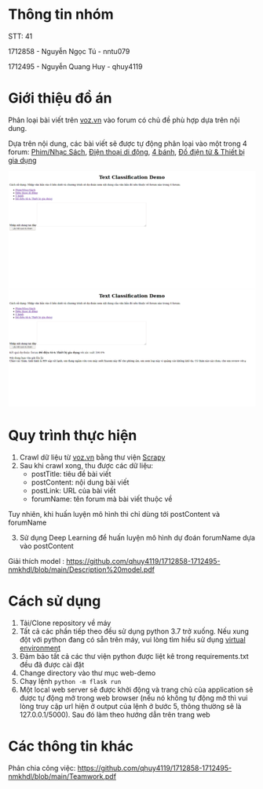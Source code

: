 # Thông tin nhóm
STT: 41

1712858 - Nguyễn Ngọc Tú - nntu079

1712495 - Nguyễn Quang Huy - qhuy4119

# Giới thiệu đồ án

Phân loại bài viết trên [voz.vn](voz.vn) vào forum có chủ đề phù hợp dựa trên nội dung.

Dựa trên nội dung, các bài viết sẽ được tự động phân loại vào một trong 4 forum: [Phim/Nhạc Sách](https://voz.vn/f/phim-nhac-sach.65/), [Điện thoại di động](https://voz.vn/f/dien-thoai-di-dong.76/), [4 bánh](https://voz.vn/f/4-banh.38/), [Đồ điện tử & Thiết bị gia dụng](https://voz.vn/f/do-dien-tu-thiet-bi-gia-dung.10/)

![Trang chủ](https://github.com/qhuy4119/1712858-1712495-nmkhdl/blob/main/images/index%20page.png)
![Trang kết quả](https://github.com/qhuy4119/1712858-1712495-nmkhdl/blob/main/images/result%20page.png)

# Quy trình thực hiện
1. Crawl dữ liệu từ [voz.vn](voz.vn) bằng thư viện [Scrapy](scrapy.org)  
2. Sau khi crawl xong, thu được các dữ liệu:
	- postTitle: tiêu đề bài viết
	- postContent: nội dung bài viết
	- postLink: URL của bài viết
	- forumName: tên forum mà bài viết thuộc về

Tuy nhiên, khi huấn luyện mô hình thì chỉ dùng tới postContent và forumName

3. Sử dụng Deep Learning để huấn luyện mô hình dự đoán forumName dựa vào postContent

Giải thích model : https://github.com/qhuy4119/1712858-1712495-nmkhdl/blob/main/Description%20model.pdf

# Cách sử dụng
1. Tải/Clone repository về máy
2. Tất cả các phần tiếp theo đều sử dụng python 3.7 trở xuống. Nếu xung đột với python đang có sẵn trên máy, vui lòng tìm hiểu sử dụng [virtual environment](https://realpython.com/python-virtual-environments-a-primer/)
3. Đảm bảo tất cả các thư viện python được liệt kê trong requirements.txt đều đã được cài đặt 
4. Change directory vào thư mục web-demo
5. Chạy lệnh `python -m flask run`
6. Một local web server sẽ được khởi động và trang chủ của application sẽ được tự động mở trong web browser (nếu nó không tự động mở thì vui lòng truy cập url hiện ở output của lệnh ở bước 5, thông thường sẽ là 127.0.0.1/5000). Sau đó làm theo hướng dẫn trên trang web

# Các thông tin khác
Phân chia công việc: https://github.com/qhuy4119/1712858-1712495-nmkhdl/blob/main/Teamwork.pdf
